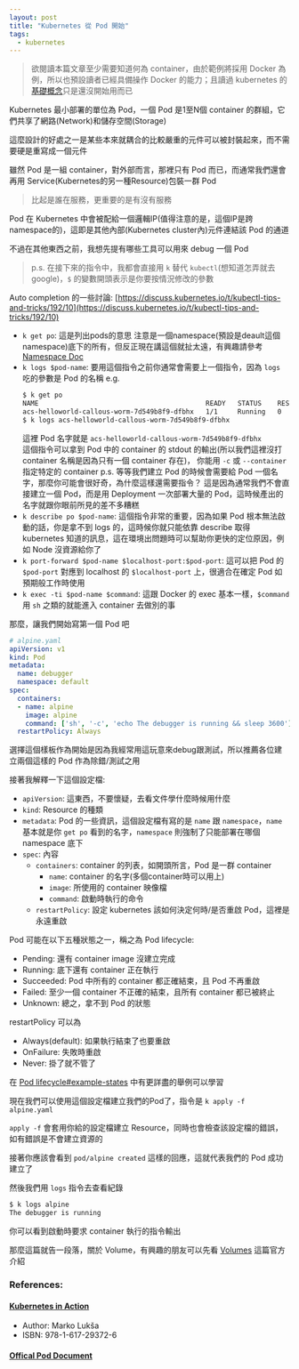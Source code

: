 ```yaml
---
layout: post
title: "Kubernetes 從 Pod 開始"
tags:
  - kubernetes
---
```


> 欲閱讀本篇文章至少需要知道何為 container，由於範例將採用 Docker 為例，所以也預設讀者已經具備操作 Docker 的能力；且讀過 kubernetes 的[基礎概念](https://kubernetes.io/docs/concepts/)只是還沒開始用而已

Kubernetes 最小部署的單位為 Pod，一個 Pod 是1至N個 container 的群組，它們共享了網路(Network)和儲存空間(Storage)

這麼設計的好處之一是某些本來就耦合的比較嚴重的元件可以被封裝起來，而不需要硬是重寫成一個元件

雖然 Pod 是一組 container，對外部而言，那裡只有 Pod 而已，而通常我們還會再用 Service(Kubernetes的另一種Resource)包裝一群 Pod

> 比起是誰在服務，更重要的是有沒有服務

Pod 在 Kubernetes 中會被配給一個邏輯IP(值得注意的是，這個IP是跨namespace的)，這即是其他內部(Kubernetes cluster內)元件連結該 Pod 的通道

不過在其他東西之前，我想先提有哪些工具可以用來 debug 一個 Pod

> p.s. 在接下來的指令中，我都會直接用 `k` 替代 `kubectl`(想知道怎弄就去google)，`$` 的變數開頭表示是你要按情況修改的參數

Auto completion 的一些討論: [https://discuss.kubernetes.io/t/kubectl-tips-and-tricks/192/10](https://discuss.kubernetes.io/t/kubectl-tips-and-tricks/192/10)

- `k get po`: 這是列出pods的意思
  注意是一個namespace(預設是deault這個namespace)底下的所有，但反正現在講這個就扯太遠，有興趣請參考 [Namespace Doc](https://kubernetes.io/docs/concepts/overview/working-with-objects/namespaces/)
- `k logs $pod-name`: 要用這個指令之前你通常會需要上一個指令，因為 `logs` 吃的參數是 Pod 的名稱
  e.g.
  ```bash
  $ k get po
  NAME                                          READY   STATUS    RESTARTS   AGE
  acs-helloworld-callous-worm-7d549b8f9-dfbhx   1/1     Running   0          6h
  $ k logs acs-helloworld-callous-worm-7d549b8f9-dfbhx
  ```
  這裡 Pod 名字就是 `acs-helloworld-callous-worm-7d549b8f9-dfbhx`<br>
  這個指令可以拿到 Pod 中的 container 的 stdout 的輸出(所以我們這裡沒打 container 名稱是因為只有一個 container 存在)，
  你能用 `-c` 或 `--container` 指定特定的 container
  p.s. 等等我們建立 Pod 的時候會需要給 Pod 一個名字，那麼你可能會很好奇，為什麼這樣還需要指令？
  這是因為通常我們不會直接建立一個 Pod，而是用 Deployment 一次部署大量的 Pod，這時候產出的名字就跟你眼前所見的差不多糟糕
- `k describe po $pod-name`: 這個指令非常的重要，因為如果 Pod 根本無法啟動的話，你是拿不到 logs 的，這時候你就只能依靠 describe 取得 kubernetes 知道的訊息，這在環境出問題時可以幫助你更快的定位原因，例如 Node 沒資源給你了
- `k port-forward $pod-name $localhost-port:$pod-port`: 這可以把 Pod 的 `$pod-port` 對應到 localhost 的 `$localhost-port` 上，很適合在確定 Pod 如預期般工作時使用
- `k exec -ti $pod-name $command`: 這跟 Docker 的 exec 基本一樣，`$command` 用 `sh` 之類的就能進入 container 去做別的事

那麼，讓我們開始寫第一個 Pod 吧

```yaml
# alpine.yaml
apiVersion: v1
kind: Pod
metadata:
  name: debugger
  namespace: default
spec:
  containers:
  - name: alpine
    image: alpine
    command: ['sh', '-c', 'echo The debugger is running && sleep 3600']
  restartPolicy: Always
```

選擇這個樣板作為開始是因為我經常用這玩意來debug跟測試，所以推薦各位建立兩個這樣的 Pod 作為除錯/測試之用

接著我解釋一下這個設定檔:

- `apiVersion`: 這東西，不要懷疑，去看文件學什麼時候用什麼
- `kind`: Resource 的種類
- `metadata`: Pod 的一些資訊，這個設定檔有寫的是 `name` 跟 `namespace`，`name` 基本就是你 `get po` 看到的名字，`namespace` 則強制了只能部署在哪個 namespace 底下
- `spec`: 內容
  - `containers`: container 的列表，如開頭所言，Pod 是一群 container
    - `name`: container 的名字(多個container時可以用上)
    - `image`: 所使用的 container 映像檔
    - `command`: 啟動時執行的命令
  - `restartPolicy`: 設定 kubernetes 該如何決定何時/是否重啟 Pod，這裡是永遠重啟

Pod 可能在以下五種狀態之一，稱之為 Pod lifecycle:

- Pending: 還有 container image 沒建立完成
- Running: 底下還有 container 正在執行
- Succeeded: Pod 中所有的 container 都正確結束，且 Pod 不再重啟
- Failed: 至少一個 container 不正確的結束，且所有 container 都已被終止
- Unknown: 總之，拿不到 Pod 的狀態

restartPolicy 可以為

- Always(default): 如果執行結束了也要重啟
- OnFailure: 失敗時重啟
- Never: 掛了就不管了

在 [Pod lifecycle#example-states](https://kubernetes.io/docs/concepts/workloads/pods/pod-lifecycle/#example-states) 中有更詳盡的舉例可以學習

現在我們可以使用這個設定檔建立我們的Pod了，指令是 `k apply -f alpine.yaml`

`apply -f` 會套用你給的設定檔建立 Resource，同時也會檢查該設定檔的錯誤，如有錯誤是不會建立資源的

接著你應該會看到 `pod/alpine created` 這樣的回應，這就代表我們的 Pod 成功建立了

然後我們用 `logs` 指令去查看紀錄

```bash
$ k logs alpine
The debugger is running
```

你可以看到啟動時要求 container 執行的指令輸出

那麼這篇就告一段落，關於 Volume，有興趣的朋友可以先看 [Volumes](https://kubernetes.io/docs/concepts/storage/volumes/) 這篇官方介紹

### References:

#### [Kubernetes in Action](https://www.manning.com/books/kubernetes-in-action)
- Author: Marko Lukša
- ISBN: 978-1-617-29372-6

#### [Offical Pod Document](https://kubernetes.io/docs/concepts/workloads/pods/pod/)

